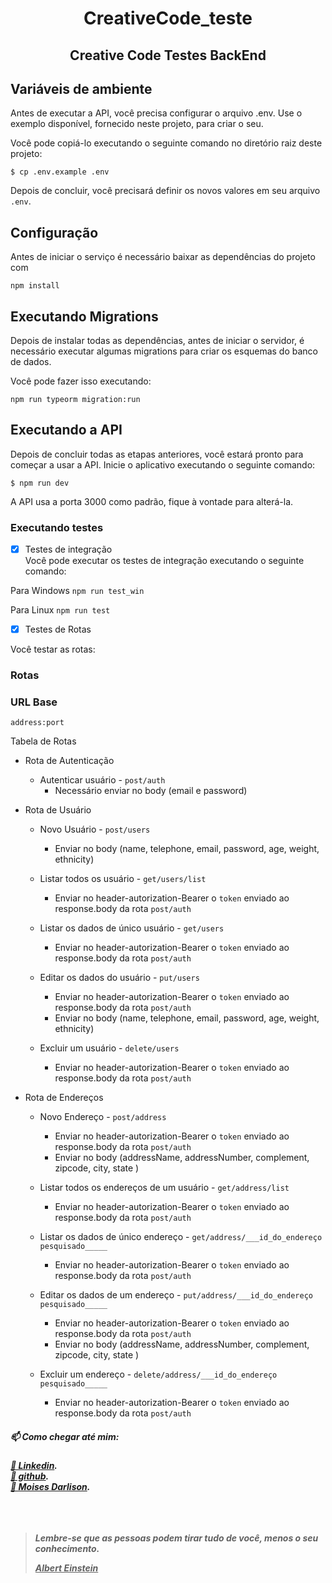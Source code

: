 
<h1 align="center"> 
	CreativeCode_teste
</h1>
<h2 align="center">Creative Code Testes BackEnd</h2>

## Variáveis de ambiente

Antes de executar a API, você precisa configurar o arquivo .env. Use o exemplo disponível, fornecido neste projeto, para criar o seu.

Você pode copiá-lo executando o seguinte comando no diretório raiz deste projeto:

`$ cp .env.example .env`

Depois de concluir, você precisará definir os novos valores em seu arquivo `.env`.

## Configuração

Antes de iniciar o serviço é necessário baixar as dependências do projeto com

`npm install`

## Executando Migrations

Depois de instalar todas as dependências, antes de iniciar o servidor, é necessário executar algumas migrations para criar os esquemas do banco de dados.

Você pode fazer isso executando:

`npm run typeorm migration:run`

## Executando a API

Depois de concluir todas as etapas anteriores, você estará pronto para começar a usar a API. Inicie o aplicativo executando o seguinte comando:

`$ npm run dev`

A API usa a porta 3000 como padrão, fique à vontade para alterá-la.

### Executando testes
- [x] Testes de integração </br>
Você pode executar os testes de integração executando o seguinte comando:

Para Windows
`npm run test_win`

Para Linux
`npm run test`

- [x] Testes de Rotas </br>

Você testar as rotas:

### Rotas
### URL Base
 
 `address:port`
 

Tabela de Rotas
   * Rota de Autenticação
      * Autenticar usuário - `post/auth`
          * Necessário enviar no body (email e password)
   
   * Rota de Usuário
      
      * Novo Usuário - `post/users` 
        * Enviar no body (name, telephone, email, password, age, weight, ethnicity)
      
      * Listar todos os usuário - `get/users/list`
        * Enviar no header-autorization-Bearer o `token` enviado ao response.body da rota `post/auth`
      
      * Listar os dados de único usuário - `get/users`
        * Enviar no header-autorization-Bearer o `token` enviado ao response.body da rota `post/auth`
      
      * Editar os dados do usuário - `put/users`
        * Enviar no header-autorization-Bearer o `token` enviado ao response.body da rota `post/auth`
        * Enviar no body (name, telephone, email, password, age, weight, ethnicity)
      
      * Excluir um usuário - `delete/users`
        * Enviar no header-autorization-Bearer o `token` enviado ao response.body da rota `post/auth`
   * Rota de Endereços
      * Novo Endereço - `post/address`
        * Enviar no header-autorization-Bearer o `token` enviado ao response.body da rota `post/auth`
        * Enviar no body (addressName, addressNumber, complement, zipcode, city, state )
      
      * Listar todos os endereços de um usuário - `get/address/list`
        * Enviar no header-autorization-Bearer o `token` enviado ao response.body da rota `post/auth`
      * Listar os dados de único endereço - `get/address/___id_do_endereço pesquisado_____`  
        * Enviar no header-autorization-Bearer o `token` enviado ao response.body da rota `post/auth`
      
      * Editar os dados de um endereço - `put/address/___id_do_endereço pesquisado_____`
        * Enviar no header-autorization-Bearer o `token` enviado ao response.body da rota `post/auth`
        * Enviar no body (addressName, addressNumber, complement, zipcode, city, state )
      
      * Excluir um endereço - `delete/address/___id_do_endereço pesquisado_____`
        * Enviar no header-autorization-Bearer o `token` enviado ao response.body da rota `post/auth`


<h5>📫 Como chegar até mim:<h5>
<a href="https://www.linkedin.com/in/moises-darlison-12833259/">🔗 Linkedin</a>.<br/>
<a href="https://github.com/MoisesDarlison/MoisesDarlison/">🔗 github</a>.<br/>
<a href="mailto:moisesdarlison91@gmail.com">📧 Moises Darlison</a>.<br/>
<br/>  <br/>  <br/>
  
<blockquote cite=Albert Einstein>
  <p> Lembre-se que as pessoas podem tirar tudo de você, menos o seu conhecimento.</p>
  <u>Albert Einstein</u>
</blockquote>
